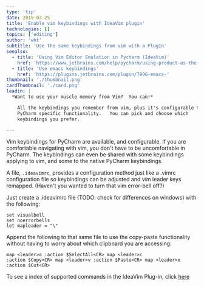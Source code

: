 ```yaml
---
type: 'tip'
date: 2019-03-25
title: 'Enable vim keybindings with IdeaVim plugin'
technologies: []
topics: ['editing']
author: 'wht'
subtitle: 'Use the same keybindings from vim with a PlugIn'
seealso:
  - title: 'Using Vim Editor Emulation in Pycharm (IdeaVim)'
    href: 'https://www.jetbrains.com/help/pycharm/using-product-as-the-vim-editor.html'
  - title: 'Use emacs keybindings'
    href: 'https://plugins.jetbrains.com/plugin/7906-emacs-'
thumbnail: './thumbnail.png'
cardThumbnail: './card.png'
leadin: |
  *Want to use your muscle memory from Vim?  You can!*

    All the keybindings you remember from vim, plus it's configurable to use
    PyCharm specific functionality.   You can pick and choose which
    keybindings you prefer.

---
```

Vim keybindings for PyCharm are available, and configurable.  If you are
comfortable navigating with vim, you don't have to be uncomfortable in
PyCharm.  The keybindings can even be shared with some keybindings applying
to vim, and some to the native PyCharm keybindings.

A file, `.ideavimrc`, provides a configuration method just like a .vimrc
configuration file so keybindings can be adjusted and vim leader keys
remapped.  (Haven't you wanted to turn that vim error-bell off?)

Just create a .ideavimrc file (TODO: check for differences on windows) with
the following:

```vimscript
set visualbell
set noerrorbells
let mapleader = "\"

```

Append the following to that same file to use the copy-paste
functionality without having to worry about which clipboard you are
accessing:

```vimscript
map <leader>a :action $SelectAll<CR> map <leader>c
:action $Copy<CR> map <leader>v :action $Paste<CR> map <leader>x
:action $Cut<CR>

```

To see a index of supported commands in the IdeaVim Plug-in, click [here](https://github.com/JetBrains/ideavim/blob/master/src/com/maddyhome/idea/vim/package-info.java)

